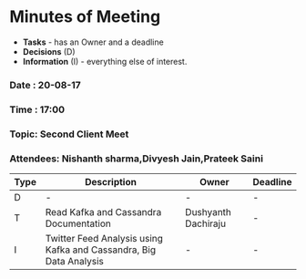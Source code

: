 # Minutes of Meeting

* **Tasks** - has an Owner and a deadline
* **Decisions** (D)
* **Information** (I) - everything else of interest.

### Date : 20-08-17
### Time : 17:00
### Topic: Second Client Meet
### Attendees: Nishanth sharma,Divyesh Jain,Prateek Saini

Type | Description | Owner | Deadline
---- | ---- | ---- | ----
D | - | - | -
T | Read Kafka and Cassandra Documentation | Dushyanth Dachiraju | -
I | Twitter Feed Analysis using Kafka and Cassandra, Big Data Analysis | - | -
